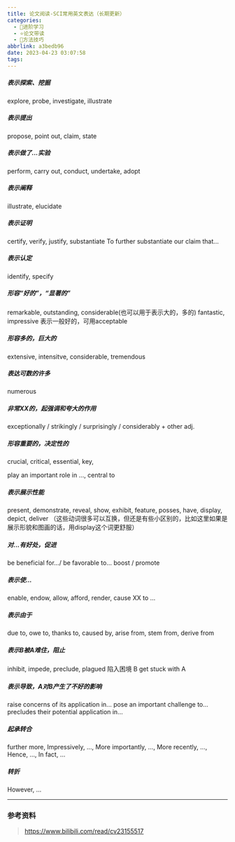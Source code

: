 ```yaml
---
title: 论文阅读-SCI常用英文表达（长期更新）
categories:
  - 🌙进阶学习
  - ⭐论文带读
  - 💫方法技巧
abbrlink: a3bedb96
date: 2023-04-23 03:07:58
tags:
---
```


##### 表示探索、挖掘
explore, probe, investigate, illustrate

##### 表示提出

propose, point out, claim, state

##### 表示做了...实验

perform, carry out, conduct, undertake, adopt

<!--more-->

##### 表示阐释

illustrate, elucidate

##### 表示证明

certify, verify, justify, substantiate
To further substantiate our claim that…

##### 表示认定

identify, specify

##### 形容“好的”，“显著的”

remarkable, outstanding, considerable(也可以用于表示大的，多的)
fantastic, impressive
表示一般好的，可用acceptable

##### 形容多的，巨大的

extensive, intensitve, considerable, tremendous

##### 表达可数的许多

numerous

##### 非常XX的，起强调和夸大的作用

exceptionally / strikingly / surprisingly / considerably + other adj.

##### 形容重要的，决定性的

crucial, critical, essential, key,

play an important role in …, central to

##### 表示展示性能

present, demonstrate, reveal, show, exhibit, feature, posses, have, display, depict, deliver
（这些动词很多可以互换，但还是有些小区别的，比如这里如果是展示形貌和图画的话，用display这个词更舒服）

##### 对...有好处，促进

be beneficial for.../ be favorable to...
boost / promote

##### 表示使...

enable, endow, allow, afford, render, cause XX to …

##### 表示由于

due to, owe to, thanks to, caused by, arise from, stem from, derive from

##### 表示B被A难住，阻止

inhibit, impede, preclude, plagued
陷入困境 B get stuck with A

##### 表示导致，A对B产生了不好的影响

raise concerns of its application in...
pose an important challenge to...
precludes their potential application in...

##### 起承转合

further more, Impressively, …, More importantly, …, More recently, …, Hence, …, In fact, … 

##### 转折

However, ...

***

### 参考资料

> <https://www.bilibili.com/read/cv23155517>

